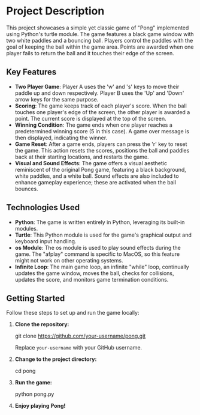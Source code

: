 # Project Description

This project showcases a simple yet classic game of "Pong" implemented using Python's turtle module. The game features a black game window with two white paddles and a bouncing ball. Players control the paddles with the goal of keeping the ball within the game area. Points are awarded when one player fails to return the ball and it touches their edge of the screen.

## Key Features

- **Two Player Game**: Player A uses the 'w' and 's' keys to move their paddle up and down respectively. Player B uses the 'Up' and 'Down' arrow keys for the same purpose.
- **Scoring**: The game keeps track of each player's score. When the ball touches one player's edge of the screen, the other player is awarded a point. The current score is displayed at the top of the screen.
- **Winning Condition**: The game ends when one player reaches a predetermined winning score (5 in this case). A game over message is then displayed, indicating the winner.
- **Game Reset**: After a game ends, players can press the 'r' key to reset the game. This action resets the scores, positions the ball and paddles back at their starting locations, and restarts the game.
- **Visual and Sound Effects**: The game offers a visual aesthetic reminiscent of the original Pong game, featuring a black background, white paddles, and a white ball. Sound effects are also included to enhance gameplay experience; these are activated when the ball bounces.

## Technologies Used

- **Python**: The game is written entirely in Python, leveraging its built-in modules.
- **Turtle**: This Python module is used for the game's graphical output and keyboard input handling.
- **os Module**: The os module is used to play sound effects during the game. The "afplay" command is specific to MacOS, so this feature might not work on other operating systems.
- **Infinite Loop**: The main game loop, an infinite "while" loop, continually updates the game window, moves the ball, checks for collisions, updates the score, and monitors game termination conditions.

## Getting Started

Follow these steps to set up and run the game locally:

1. **Clone the repository:**

    git clone https://github.com/your-username/pong.git

    Replace `your-username` with your GitHub username.

2. **Change to the project directory:**

    cd pong

3. **Run the game:**

    python pong.py

4. **Enjoy playing Pong!**

